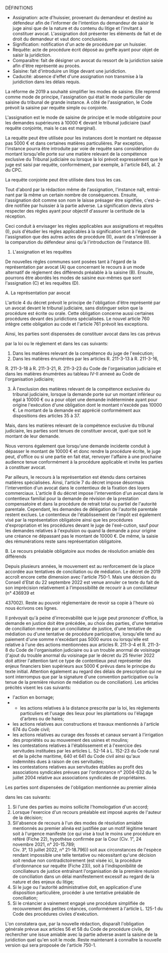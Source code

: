 DÉFINITIONS

- ﻿﻿Assignation: acte d'huissier, provenant du demandeur et destiné au défendeur afin de l'informer de l'intention du demandeur de saisir le juge ainsi que de la nature et du contenu du litige et l'invitant à constituer avocat. L'assignation doit présenter les éléments de fait et de droit du demandeur et vaut donc conclusions.
- ﻿﻿Signification: notification d'un acte de procédure par un huissier.
- ﻿﻿Requête: acte de procédure écrit déposé au greffe ayant pour objet de saisir la juridiction.
- ﻿﻿Comparaître: fait de désigner un avocat du ressort de la juridiction saisie afin d'être représenté au procès.
- ﻿﻿Saisine: fait d'introduire un litige devant une juridiction.
- ﻿﻿Caducité: absence d'effet d'une assignation non transmise à la juridiction dans les délais requis.

La réforme de 2019 a souhaité simplifier les modes de saisine. Elle reprend comme mode de principe, l'assignation qui était le mode particulier de saisine du tribunal de grande instance. À côté de l'assignation, le Code prévoit la saisine par requête simple ou conjointe.

L'assignation est le mode de saisine de principe et le mode obligatoire pour les demandes supérieures à 10000 € devant le tribunal judiciaire (sauf requête conjointe, mais le cas est marginal).

La requête peut être utilisée pour les instances dont le montant ne dépasse pas 5000 € et dans certaines matières particulières. Par exception, l'instance pourra être introduite par voie de requête sans considération du montant lorsqu'elle porte sur une matière relevant de la compétence exclusive du Tribunal judiciaire ou lorsque la loi prévoit expressément que le juge est saisi par requête, conformément, par exemple, à l'article 845, al. 2 du CPC.

La requête conjointe peut être utilisée dans tous les cas.

Tout d'abord par la rédaction même de l'assignation, l'instance naît, entrai-nant par là même un certain nombre de conséquences. Ensuite, l'assignation doit comme son nom le laisse présager être signifiée, c'est-à-dire notifiée par huissier à la partie adverse. La signification devra alors respecter des règles ayant pour objectif d'assurer la certitude de la réception.

Ceci conduit à envisager les règles applicables aux assignations et requêtes (I), puis d'étudier les règles applicables à la signification tant à l'égard de l'assignation que des autres actes de procédure (II), avant de s'intéresser à la comparution du défendeur ainsi qu'à l'introduction de l'instance (II).

1. L'assignation et les requêtes

De nouvelles règles communes sont posées tant à l'égard de la représentation par avocat (A) que concernant le recours à un mode alternatif de règlement des différends préalable à la saisine (B). Ensuite, pourrons être abordés les modes de saisine eux-mêmes que sont l'assignation (C) et les requêtes (D).

A. La représentation par avocat

L'article 4 du décret prévoit le principe de l'obligation d'être représenté par un avocat devant le tribunal judiciaire, sans distinguer selon que la procédure est écrite ou orale. Cette obligation concerne aussi certaines procédures devant des juridictions spécialisées. Le nouvel article 760 intègre cette obligation au code et l'article 761 prévoit les exceptions.

Ainsi, les parties sont dispensées de constituer avocat dans les cas prévus

par la loi ou le règlement et dans les cas suivants:

1. ﻿﻿﻿Dans les matières relevant de la compétence du juge de l'exécution;
2. ﻿﻿﻿Dans les matières énumérées par les articles R. 211-3-13 à R. 211-3-16,

R. 211-3-18 à R. 211-3-21, R. 211-3-23 du Code de l'organisation judiciaire et dans les matières énumérées au tableau IV-II annexé au Code de l'organisation judiciaire;

3. À l'exclusion des matières relevant de la compétence exclusive du tribunal judiciaire, lorsque la demande porte sur un montant inférieur ou égal à 10000 € ou a pour objet une demande indéterminée ayant pour origine l'exécution d'une obligation dont le montant n'excède pas 10000 €. Le montant de la demande est apprécié conformément aux dispositions des articles 35 à 37.

Mais, dans les matières relevant de la compétence exclusive du tribunal judiciaire, les parties sont tenues de constituer avocat, quel que soit le montant de leur demande.

Nous verrons également que lorsqu'une demande incidente conduit à dépasser le montant de 10000 € et donc rendre la procédure écrite, le juge peut, d'office ou si une partie en fait état, renvoyer l'affaire à une prochaine audience tenue conformément à la procédure applicable et invite les parties à constituer avocat.

Par ailleurs, le recours à la représentation est étendu dans certaines matières spécialisées. Ainsi, l'article 7 du décret impose désormais l'intervention d'un avocat dans le contentieux de la fixation des loyers commerciaux. L'article 8 du décret impose l'intervention d'un avocat dans le contentieux familial pour la demande de révision de la prestation compensatoire et dans la procédure de retrait total ou partiel de l'autorité parentale. Cependant, les demandes de délégation de l'autorité parentale restent exclues. Le contentieux de l'établissement de l'impôt est également visé par la représentation obligatoire ainsi que les procédures d'expropriation et les procédures devant le juge de l'exé-cution, sauf pour les demandes relatives à l'expulsion ou quand la demande a pour origine une créance ne dépassant pas le montant de 10000 €. De même, la saisie des rémunérations reste sans représentation obligatoire.

B. Le recours préalable obligatoire aux modes de résolution amiable des différends

Depuis plusieurs années, le mouvement est au renforcement de la place accordée aux tentatives de conciliation ou de médiation. Le décret de 2019 accroît encore cette dimension avec l'article 750-1. Mais une décision du Conseil d'Etat du 22 septembre 2022 est venue annuler ce texte du fait de son imprécision relativement à l'impossibilité de recourir à un conciliateur (n° 436939 et

437002). Reste au pouvoir réglementaire de revoir sa copie à l'heure où nous écrivons ces lignes.

Il prévoyait qu'à peine d'irrecevabilité que le juge peut prononcer d'office, la demande en justice doit être précédée, au choix des parties, d'une tentative de conciliation menée par un conciliateur de justice, d'une tentative de médiation ou d'une tentative de procédure participative, lorsqu'elle tend au paiement d'une somme n'excédant pas 5000 euros ou lorsqu'elle est relative à l'une des actions mentionnées aux articles R. 211-3-4 et R. 211-3-8 du Code de l'organisation judiciaire ou à un trouble anormal de voisinage (l'ajout du trouble anormal du voisinage par le décret du 25 février 2022 doit attirer l'attention tant ce type de contentieux peut représenter des enjeux financiers bien supérieurs aux 5000 € prévus dans le principe du texte initial. Attention également au regard des délais de prescription qui ne sont interrompus que par la signature d'une convention participative ou la tenue de la première réunion de médiation ou de conciliation). Les articles précités visent les cas suivants:

- l'action en bornage;
- - ﻿﻿les actions relatives à la distance prescrite par la loi, les règlements particuliers et l'usage des lieux pour les plantations ou l'élagage d'arbres ou de haies;
- ﻿﻿les actions relatives aux constructions et travaux mentionnés à l'article 674 du Code civil;
- ﻿﻿les actions relatives au curage des fossés et canaux servant à l'irrigation des propriétés ou au mouvement des usines et moulins;
- ﻿﻿les contestations relatives à l'établissement et à l'exercice des servitudes instituées par les articles L. 52-14 à L. 152-23 du Code rural et de la pêche maritime, 640 et 641 du Code civil ainsi qu'aux indemnités dues à raison de ces servitudes;
- ﻿﻿les contestations relatives aux servitudes établies au profit des associations syndicales prévues par l'ordonnance n° 2004-632 du 1e juillet 2004 relative aux associations syndicales de propriétaires.

Les parties sont dispensées de l'obligation mentionnée au premier alinéa

dans les cas suivants:

1. ﻿﻿﻿Si l'une des parties au moins sollicite l'homologation d'un accord;
2. ﻿﻿﻿Lorsque l'exercice d'un recours préalable est imposé auprès de l'auteur de la décision;
3. ﻿﻿﻿Sil'absence de recours à l'un des modes de résolution amiable mentionnés au premier alinéa est justifiée par un motif légitime tenant soit à l'urgence manifeste (ce qui vise à tout le moins une procédure en référé (Fiche 22), hypothèse confirmée par la Cour (Civ. 1", 24 novembre 2021, n° 20-15.789;  
    Civ. 3°, 13 juillet 2022, n° 21-18.796)) soit aux circonstances de l'espèce rendant impossible une telle tentative ou nécessitant qu'une décision soit rendue non contradictoirement (est visée ici, la procédure d'ordonnance sur requête (Fiche 23)), soit à l'indisponibilité de conciliateurs de justice entraînant l'organisation de la première réunion de conciliation dans un délai manifestement excessif au regard de la nature et des enjeux du litige;
4. ﻿﻿﻿Si le juge ou l'autorité administrative doit, en application d'une disposition particulière, procéder à une tentative préalable de conciliation;
5. ﻿﻿﻿Si le créancier a vainement engagé une procédure simplifiée de recouvrement des petites créances, conformément à l'article L. 125-1 du Code des procédures civiles d'exécution.

L'on constatera que, par la nouvelle rédaction, disparaît l'obligation générale prévue aux articles 56 et 58 du Code de procédure civile, de rechercher une issue amiable avec la partie adverse avant la saisine de la juridiction quel qu'en soit le mode. Reste maintenant à connaître la nouvelle version qui sera proposée de l'article 750-1.


